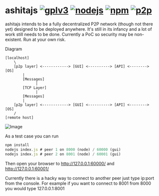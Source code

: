ashitajs [![gplv3](https://img.shields.io/badge/license-GPLv3-red.svg)](LICENSE)
[![nodejs](https://img.shields.io/badge/nodejs-v9.8.0-blue.svg)](README.md)
[![npm](https://img.shields.io/badge/npm-v5.6.0-blue.svg)](README.md)
[![p2p](https://img.shields.io/badge/p2p-enabled-green.svg)](README.md)
================================

ashitajs intends to be a fully decentralized P2P network (though not there yet) designed to be deployed anywhere. It's still in its infancy and a lot of work still needs to be done. Currently a PoC so security may be non-existent. Run at your own risk.

Diagram
```
[localhost]
	\
	[p2p layer] <------------> [GUI] <----------> [API] <--------> [OS]
		|
		[Messages]
		      |
		[TCP Layer]
		      |
		[Messages]
		|
	[p2p layer] <------------> [GUI] <----------> [API] <--------> [OS]
	/
[remote host]
```

![Image](https://i.imgur.com/wBfvnlx.png)

As a test case you can run
```javascript
npm install
nodejs index.js # peer 1 on 8000 (node) / 60000 (gui)
nodejs index.js # peer 2 on 8001 (node) / 60001 (gui)
```



Then open your browser to http://127.0.0.1:60000/ and http://127.0.0.1:60001/

Currently there is a hacky way to connect to another peer just type ip:port from the console. For example if you want to connect to 8001 from 8000 you would type 127.0.0.1:8001
